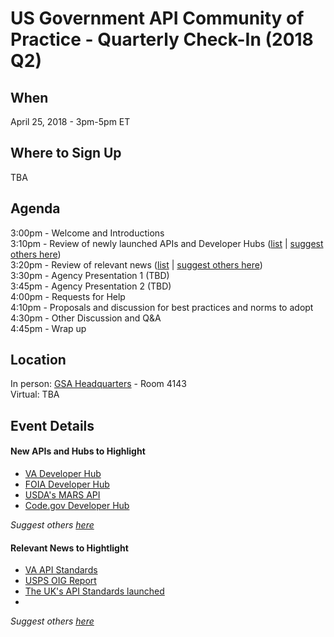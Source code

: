 
# US Government API Community of Practice - Quarterly Check-In (2018 Q2)

## When

April 25, 2018 - 3pm-5pm ET

## Where to Sign Up 

TBA

## Agenda 

3:00pm - Welcome and Introductions   
3:10pm - Review of newly launched APIs and Developer Hubs ([list](https://github.com/18F/wg-api/blob/18f-pages/quarterly-meetings/2018-q2.md#new-apis-and-hubs-to-highlight) | [suggest others here](https://github.com/18F/wg-api/issues/13))  
3:20pm - Review of relevant news ([list](https://github.com/18F/wg-api/blob/18f-pages/quarterly-meetings/2018-q2.md#relevant-news-to-hightlight) | [suggest others here](https://github.com/18F/wg-api/issues/14))  
3:30pm - Agency Presentation 1 (TBD)  
3:45pm - Agency Presentation 2 (TBD)  
4:00pm - Requests for Help   
4:10pm - Proposals and discussion for best practices and norms to adopt  
4:30pm - Other Discussion and Q&A  
4:45pm - Wrap up  

## Location 

In person: [GSA Headquarters]() - Room 4143  
Virtual:  TBA  


## Event Details 


#### New APIs and Hubs to Highlight

* [VA Developer Hub](https://www.oit.va.gov/developer/)
* [FOIA Developer Hub](https://www.foia.gov/developer/)
* [USDA's MARS API](https://mymarketnews.ams.usda.gov/mars-api/getting-started)
* [Code.gov Developer Hub](https://developers.code.gov/)

_Suggest others [here](https://github.com/18F/wg-api/issues/13)_

#### Relevant News to Hightlight 

* [VA API Standards](https://www.va.gov/opa/pressrel/pressrelease.cfm?id=4022)
* [USPS OIG Report](https://www.uspsoig.gov/document/application-programming-interface-strategy)
* [The UK's API Standards launched](https://gdstechnology.blog.gov.uk/2018/02/13/developing-cross-government-api-data-and-technical-standards/) 
* []()

_Suggest others [here](https://github.com/18F/wg-api/issues/14)_
